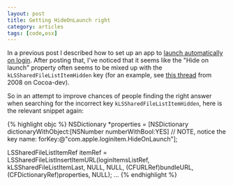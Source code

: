 ```yaml
---
layout: post
title: Getting HideOnLaunch right
category: articles
tags: [code,osx]
---
```


In a previous post I described how to set up an app to <a href="/articles/preference-to-launch-on-login/">launch automatically on login</a>. After posting that, I've noticed that it seems like the "Hide on launch" property often seems to be mixed up with the <code>kLSSharedFileListItemHidden</code> key (for an example, see <a href="http://lists.apple.com/archives/Cocoa-dev/2008/Feb/msg00632.html">this thread</a> from 2008 on Cocoa-dev).

So in an attempt to improve chances of people finding the right answer when searching for the incorrect key <code>kLSSharedFileListItemHidden</code>, here is the relevant snippet again:

{% highlight objc %}
NSDictionary *properties =
    [NSDictionary dictionaryWithObject:[NSNumber numberWithBool:YES]
                                // NOTE, notice the key name:
                                forKey:@"com.apple.loginitem.HideOnLaunch"];

LSSharedFileListItemRef itemRef = 
    LSSharedFileListInsertItemURL(loginItemsListRef,
                                  kLSSharedFileListItemLast,
                                  NULL,
                                  NULL,
                                  (CFURLRef)bundleURL,
                                  (CFDictionaryRef)properties,
                                  NULL);
...
{% endhighlight %}
